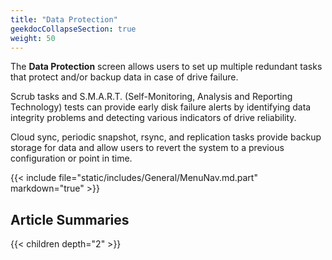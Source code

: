 ```yaml
---
title: "Data Protection"
geekdocCollapseSection: true
weight: 50
---
```


The **Data Protection** screen allows users to set up multiple redundant tasks that protect and/or backup data in case of drive failure. 

Scrub tasks and S.M.A.R.T. (Self-Monitoring, Analysis and Reporting Technology) tests can provide early disk failure alerts by identifying data integrity problems and detecting various indicators of drive reliability.

Cloud sync, periodic snapshot, rsync, and replication tasks provide backup storage for data and allow users to revert the system to a previous configuration or point in time.

{{< include file="static/includes/General/MenuNav.md.part" markdown="true" >}}

## Article Summaries

{{< children depth="2" >}}
